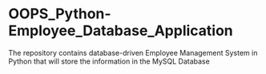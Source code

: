 # OOPS_Python-Employee_Database_Application
The repository contains database-driven Employee Management System in Python that will store the information in the MySQL Database
